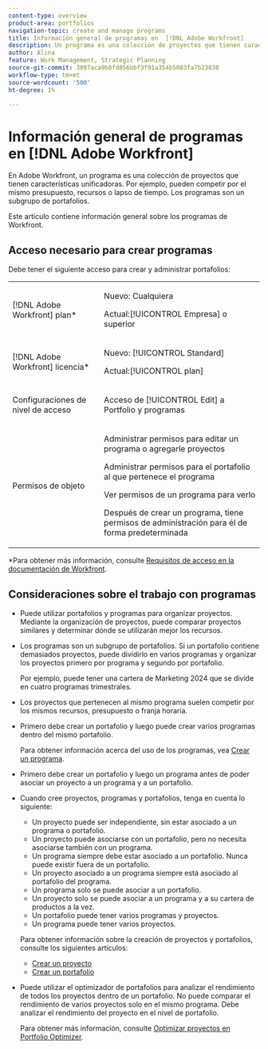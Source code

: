 ```yaml
---
content-type: overview
product-area: portfolios
navigation-topic: create and manage programs
title: Información general de programas en  [!DNL Adobe Workfront]
description: Un programa es una colección de proyectos que tienen características unificadoras. Estos proyectos suelen competir por los mismos recursos, presupuesto o franja horaria. Los programas son un subgrupo de portafolios. Puede asociar proyectos con programas antes de agregarlos a un portafolio.
author: Alina
feature: Work Management, Strategic Planning
source-git-commit: 3097aca9b8fd856bbf3f91a354b5083fa7b23830
workflow-type: tm+mt
source-wordcount: '500'
ht-degree: 1%

---
```


# Información general de programas en [!DNL Adobe Workfront]

<!-- Audited: 09/2024 -->

En Adobe Workfront, un programa es una colección de proyectos que tienen características unificadoras. Por ejemplo, pueden competir por el mismo presupuesto, recursos o lapso de tiempo. Los programas son un subgrupo de portafolios.

Este artículo contiene información general sobre los programas de Workfront.

## Acceso necesario para crear programas

<!--leave the table uncollapsed as this article is about access-->

Debe tener el siguiente acceso para crear y administrar portafolios:

<table style="table-layout:auto"> 
 <col> 
 <col> 
 <tbody> 
  <tr> 
   <td role="rowheader">[!DNL Adobe Workfront] plan*</td> 
   <td> <p>Nuevo: Cualquiera</p>
   <p>Actual:[!UICONTROL Empresa] o superior</p> </td> 
  </tr> 
  <tr> 
   <td role="rowheader">[!DNL Adobe Workfront] licencia*</td> 
   <td> <p>Nuevo: [!UICONTROL Standard]</p>
   <p>Actual:[!UICONTROL plan] </p> </td> 
  </tr> 
  <tr> 
   <td role="rowheader">Configuraciones de nivel de acceso</td> 
   <td> <p>Acceso de [!UICONTROL Edit] a Portfolio y programas</p>  </td> 
  </tr> 
  <tr> 
   <td role="rowheader">Permisos de objeto</td> 
   <td> <p>Administrar permisos para editar un programa o agregarle proyectos</p>
   <p>Administrar permisos para el portafolio al que pertenece el programa </p>
   <p>Ver permisos de un programa para verlo</p>
   <p>Después de crear un programa, tiene permisos de administración para él de forma predeterminada</p> 
    </td> 
  </tr> 
 </tbody> 
</table>

*Para obtener más información, consulte [Requisitos de acceso en la documentación de Workfront](/help/quicksilver/administration-and-setup/add-users/access-levels-and-object-permissions/access-level-requirements-in-documentation.md).


## Consideraciones sobre el trabajo con programas

* Puede utilizar portafolios y programas para organizar proyectos. Mediante la organización de proyectos, puede comparar proyectos similares y determinar dónde se utilizarán mejor los recursos.

* Los programas son un subgrupo de portafolios. Si un portafolio contiene demasiados proyectos, puede dividirlo en varios programas y organizar los proyectos primero por programa y segundo por portafolio.

  Por ejemplo, puede tener una cartera de Marketing 2024 que se divide en cuatro programas trimestrales.

* Los proyectos que pertenecen al mismo programa suelen competir por los mismos recursos, presupuesto o franja horaria.

* Primero debe crear un portafolio y luego puede crear varios programas dentro del mismo portafolio.

  Para obtener información acerca del uso de los programas, vea [Crear un programa](../../../manage-work/portfolios/create-and-manage-programs/create-program.md).

* Primero debe crear un portafolio y luego un programa antes de poder asociar un proyecto a un programa y a un portafolio.

* Cuando cree proyectos, programas y portafolios, tenga en cuenta lo siguiente:

   * Un proyecto puede ser independiente, sin estar asociado a un programa o portafolio.
   * Un proyecto puede asociarse con un portafolio, pero no necesita asociarse también con un programa.
   * Un programa siempre debe estar asociado a un portafolio. Nunca puede existir fuera de un portafolio.
   * Un proyecto asociado a un programa siempre está asociado al portafolio del programa.
   * Un programa solo se puede asociar a un portafolio.
   * Un proyecto solo se puede asociar a un programa y a su cartera de productos a la vez.
   * Un portafolio puede tener varios programas y proyectos.
   * Un programa puede tener varios proyectos.

  Para obtener información sobre la creación de proyectos y portafolios, consulte los siguientes artículos:
   * [Crear un proyecto](/help/quicksilver/manage-work/projects/create-projects/create-project.md)
   * [Crear un portafolio](/help/quicksilver/manage-work/portfolios/create-and-manage-portfolios/create-portfolios.md)


* Puede utilizar el optimizador de portafolios para analizar el rendimiento de todos los proyectos dentro de un portafolio. No puede comparar el rendimiento de varios proyectos solo en el mismo programa. Debe analizar el rendimiento del proyecto en el nivel de portafolio.

  Para obtener más información, consulte [Optimizar proyectos en Portfolio Optimizer](/help/quicksilver/manage-work/portfolios/portfolio-optimizer/optimize-projects-in-portfolio-optimizer.md).




